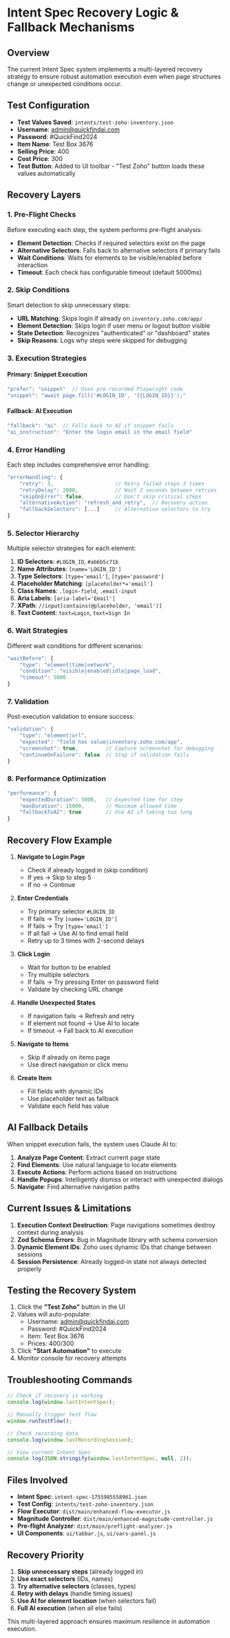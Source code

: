 # Intent Spec Recovery Logic & Fallback Mechanisms

## Overview
The current Intent Spec system implements a multi-layered recovery strategy to ensure robust automation execution even when page structures change or unexpected conditions occur.

## Test Configuration
- **Test Values Saved**: `intents/test-zoho-inventory.json`
- **Username**: admin@quickfindai.com
- **Password**: #QuickFind2024
- **Item Name**: Test Box 3676
- **Selling Price**: 400
- **Cost Price**: 300
- **Test Button**: Added to UI toolbar - "Test Zoho" button loads these values automatically

## Recovery Layers

### 1. Pre-Flight Checks
Before executing each step, the system performs pre-flight analysis:
- **Element Detection**: Checks if required selectors exist on the page
- **Alternative Selectors**: Falls back to alternative selectors if primary fails
- **Wait Conditions**: Waits for elements to be visible/enabled before interaction
- **Timeout**: Each check has configurable timeout (default 5000ms)

### 2. Skip Conditions
Smart detection to skip unnecessary steps:
- **URL Matching**: Skips login if already on `inventory.zoho.com/app/`
- **Element Detection**: Skips login if user menu or logout button visible
- **State Detection**: Recognizes "authenticated" or "dashboard" states
- **Skip Reasons**: Logs why steps were skipped for debugging

### 3. Execution Strategies

#### Primary: Snippet Execution
```javascript
"prefer": "snippet"  // Uses pre-recorded Playwright code
"snippet": "await page.fill('#LOGIN_ID', '{{LOGIN_ID}}');"
```

#### Fallback: AI Execution
```javascript
"fallback": "ai"  // Falls back to AI if snippet fails
"ai_instruction": "Enter the login email in the email field"
```

### 4. Error Handling

Each step includes comprehensive error handling:
```javascript
"errorHandling": {
    "retry": 3,                    // Retry failed steps 3 times
    "retryDelay": 2000,            // Wait 2 seconds between retries
    "skipOnError": false,          // Don't skip critical steps
    "alternativeAction": "refresh_and_retry",  // Recovery action
    "fallbackSelectors": [...]     // Alternative selectors to try
}
```

### 5. Selector Hierarchy

Multiple selector strategies for each element:
1. **ID Selectors**: `#LOGIN_ID`, `#ab6b5c71b`
2. **Name Attributes**: `[name='LOGIN_ID']`
3. **Type Selectors**: `[type='email']`, `[type='password']`
4. **Placeholder Matching**: `[placeholder*='email']`
5. **Class Names**: `.login-field`, `.email-input`
6. **Aria Labels**: `[aria-label='Email']`
7. **XPath**: `//input[contains(@placeholder, 'email')]`
8. **Text Content**: `text=Login`, `text=Sign In`

### 6. Wait Strategies

Different wait conditions for different scenarios:
```javascript
"waitBefore": {
    "type": "element|time|network",
    "condition": "visible|enabled|idle|page_load",
    "timeout": 5000
}
```

### 7. Validation

Post-execution validation to ensure success:
```javascript
"validation": {
    "type": "element|url",
    "expected": "field has value|inventory.zoho.com/app",
    "screenshot": true,         // Capture screenshot for debugging
    "continueOnFailure": false  // Stop if validation fails
}
```

### 8. Performance Optimization

```javascript
"performance": {
    "expectedDuration": 3000,   // Expected time for step
    "maxDuration": 15000,       // Maximum allowed time
    "fallbackToAI": true        // Use AI if taking too long
}
```

## Recovery Flow Example

1. **Navigate to Login Page**
   - Check if already logged in (skip condition)
   - If yes → Skip to step 5
   - If no → Continue

2. **Enter Credentials**
   - Try primary selector `#LOGIN_ID`
   - If fails → Try `[name='LOGIN_ID']`
   - If fails → Try `[type='email']`
   - If all fail → Use AI to find email field
   - Retry up to 3 times with 2-second delays

3. **Click Login**
   - Wait for button to be enabled
   - Try multiple selectors
   - If fails → Try pressing Enter on password field
   - Validate by checking URL change

4. **Handle Unexpected States**
   - If navigation fails → Refresh and retry
   - If element not found → Use AI to locate
   - If timeout → Fall back to AI execution

5. **Navigate to Items**
   - Skip if already on items page
   - Use direct navigation or click menu

6. **Create Item**
   - Fill fields with dynamic IDs
   - Use placeholder text as fallback
   - Validate each field has value

## AI Fallback Details

When snippet execution fails, the system uses Claude AI to:
1. **Analyze Page Content**: Extract current page state
2. **Find Elements**: Use natural language to locate elements
3. **Execute Actions**: Perform actions based on instructions
4. **Handle Popups**: Intelligently dismiss or interact with unexpected dialogs
5. **Navigate**: Find alternative navigation paths

## Current Issues & Limitations

1. **Execution Context Destruction**: Page navigations sometimes destroy context during analysis
2. **Zod Schema Errors**: Bug in Magnitude library with schema conversion
3. **Dynamic Element IDs**: Zoho uses dynamic IDs that change between sessions
4. **Session Persistence**: Already logged-in state not always detected properly

## Testing the Recovery System

1. Click the **"Test Zoho"** button in the UI
2. Values will auto-populate:
   - Username: admin@quickfindai.com
   - Password: #QuickFind2024
   - Item: Test Box 3676
   - Prices: 400/300
3. Click **"Start Automation"** to execute
4. Monitor console for recovery attempts

## Troubleshooting Commands

```javascript
// Check if recovery is working
console.log(window.lastIntentSpec);

// Manually trigger test flow
window.runTestFlow();

// Check recording data
console.log(window.lastRecordingSession);

// View current Intent Spec
console.log(JSON.stringify(window.lastIntentSpec, null, 2));
```

## Files Involved

- **Intent Spec**: `intent-spec-1755985558961.json`
- **Test Config**: `intents/test-zoho-inventory.json`
- **Flow Executor**: `dist/main/enhanced-flow-executor.js`
- **Magnitude Controller**: `dist/main/enhanced-magnitude-controller.js`
- **Pre-flight Analyzer**: `dist/main/preflight-analyzer.js`
- **UI Components**: `ui/tabbar.js`, `ui/vars-panel.js`

## Recovery Priority

1. **Skip unnecessary steps** (already logged in)
2. **Use exact selectors** (IDs, names)
3. **Try alternative selectors** (classes, types)
4. **Retry with delays** (handle timing issues)
5. **Use AI for element location** (when selectors fail)
6. **Full AI execution** (when all else fails)

This multi-layered approach ensures maximum resilience in automation execution.